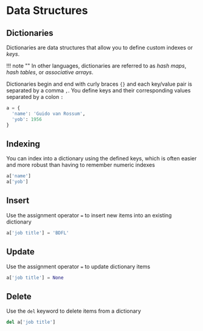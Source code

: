 # Data Structures

## Dictionaries

Dictionaries are data structures that allow you to define custom indexes or
_keys_.

!!! note ""
    In other languages, dictionaries are referred to as _hash maps_, _hash 
    tables_, or _associative arrays_.

Dictionaries begin and end with curly braces `{}` and each key/value pair 
is separated by a comma `,`. You define keys and their corresponding 
values separated by a colon `:`

```python
a = {
  'name': 'Guido van Rossum',
  'yob': 1956
}
```

## Indexing

You can index into a dictionary using the defined keys, which is often easier 
and more robust than having to remember numeric indexes 

```python
a['name']
a['yob']
```

## Insert 

Use the assignment operator `=` to insert new items into an existing dictionary 

```python
a['job title'] = 'BDFL'
```

## Update

Use the assignment operator `=` to update dictionary items

```python
a['job title'] = None
```

## Delete

Use the `del` keyword to delete items from a dictionary

```python
del a['job title']
```

